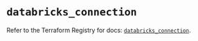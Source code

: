 # `databricks_connection`

Refer to the Terraform Registry for docs: [`databricks_connection`](https://registry.terraform.io/providers/databricks/databricks/1.53.0/docs/resources/connection).
